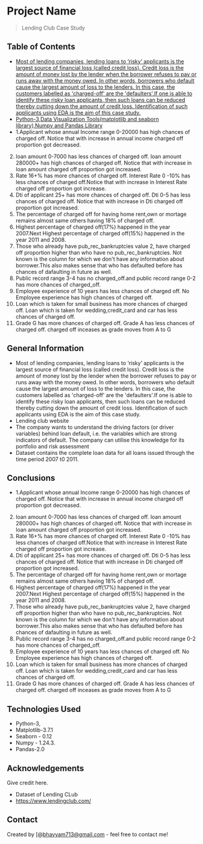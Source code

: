 # Project Name
> Lending Club Case Study


## Table of Contents
* [Most of lending companies, lending loans to ‘risky’ applicants is the largest source of financial loss (called credit loss). Credit loss is the amount of money lost by the lender when the borrower refuses to pay or runs away with the money owed. In other words, borrowers who default cause the largest amount of loss to the lenders. In this case, the customers labelled as 'charged-off' are the 'defaulters'.If one is able to identify these risky loan applicants, then such loans can be reduced thereby cutting down the amount of credit loss. Identification of such applicants using EDA is the aim of this case study. ](#general-information)
* [Python-3,Data Visualization Tools(matplotlib and seaborn library),Numpy and Pandas Library](#technologies-used)
* 1.Applicant whose annual Income range 0-20000 has high chances of charged off. Notice that with increase in annual income 
charged off proportion got decreased.
2. loan amount 0-7000 has less chances of charged off. loan amount 280000+ has high chances of charged off. Notice that with 
increase in loan amount charged off proportion got increased.
3. Rate 16+% has more chances of charged off. Interest Rate 0 -10% has less chances of charged off.Notice that with increase in 
Interest Rate charged off proportion got increase.
4. Dti of applicant 25+ has more chances of charged off. Dti 0-5 has less chances of charged off. Notice that with increase in Dti
charged off proportion got increased.
5. The percentage of charged off for having home rent,own or mortage remains almost same others having 18% of charged off.
6. Highest percentage of charged off(17%) happened in the year 2007.Next Highest percentage of charged off(15%) happened in 
the year 2011 and 2008.
7. Those who already have pub_rec_bankruptcies value 2, have charged off proportion higher than who have no 
pub_rec_bankruptcies.
Not known is the column for which we don't have any information about borrower.This also makes sense that who has defaulted 
before has chances of dafaulting in future as well.
8. Public record range 3-4 has no charged_off.and public record range 0-2 has more chances of charged_off.
9. Employee experience of 10 years has less chances of charged off. No Employee experience has high chances of charged off.
10. Loan which is taken for small business has more chances of charged off. Loan which is taken for wedding,credit_card and car 
has less chances of charged off.
11. Grade G has more chances of charged off. Grade A has less chances of charged off. charged off inceases as grade moves 
from A to G 


<!-- You can include any other section that is pertinent to your problem -->

## General Information
- Most of lending companies, lending loans to ‘risky’ applicants is the largest source of financial loss (called credit loss). Credit loss is the amount of money lost by the lender when the borrower refuses to pay or runs away with the money owed. In other words, borrowers who default cause the largest amount of loss to the lenders. In this case, the customers labelled as 'charged-off' are the 'defaulters'.If one is able to identify these risky loan applicants, then such loans can be reduced thereby cutting down the amount of credit loss. Identification of such applicants using EDA is the aim of this case study.
- Lending club website
- The company wants to understand the driving factors (or driver variables) behind loan default, i.e. the variables which are strong indicators of default.  The company can utilise this knowledge for its portfolio and risk assessment
- Dataset contains the complete loan data for all loans issued through the time period 2007 t0 2011.

<!-- You don't have to answer all the questions - just the ones relevant to your project. -->

## Conclusions
- 1.Applicant whose annual Income range 0-20000 has high chances of charged off. Notice that with increase in annual income 
charged off proportion got decreased.
2. loan amount 0-7000 has less chances of charged off. loan amount 280000+ has high chances of charged off. Notice that with 
increase in loan amount charged off proportion got increased.
3. Rate 16+% has more chances of charged off. Interest Rate 0 -10% has less chances of charged off.Notice that with increase in 
Interest Rate charged off proportion got increase.
4. Dti of applicant 25+ has more chances of charged off. Dti 0-5 has less chances of charged off. Notice that with increase in Dti
charged off proportion got increased.
5. The percentage of charged off for having home rent,own or mortage remains almost same others having 18% of charged off.
6. Highest percentage of charged off(17%) happened in the year 2007.Next Highest percentage of charged off(15%) happened in 
the year 2011 and 2008.
7. Those who already have pub_rec_bankruptcies value 2, have charged off proportion higher than who have no 
pub_rec_bankruptcies.
Not known is the column for which we don't have any information about borrower.This also makes sense that who has defaulted 
before has chances of dafaulting in future as well.
8. Public record range 3-4 has no charged_off.and public record range 0-2 has more chances of charged_off.
9. Employee experience of 10 years has less chances of charged off. No Employee experience has high chances of charged off.
10. Loan which is taken for small business has more chances of charged off. Loan which is taken for wedding,credit_card and car 
has less chances of charged off.
11. Grade G has more chances of charged off. Grade A has less chances of charged off. charged off inceases as grade moves 
from A to G 

<!-- You don't have to answer all the questions - just the ones relevant to your project. -->


## Technologies Used
- Python-3,
- Matplotlib-3.7.1 
- Seaborn - 0.12
- Numpy - 1.24.3. 
- Pandas-2.0

<!-- As the libraries versions keep on changing, it is recommended to mention the version of library used in this project -->

## Acknowledgements
Give credit here.
- Dataset of Lending CLub
- https://www.lendingclub.com/


## Contact
Created by [@bhavyam713@gmail.com - feel free to contact me!


<!-- Optional -->
<!-- ## License -->
<!-- This project is open source and available under the [... License](). -->

<!-- You don't have to include all sections - just the one's relevant to your project -->
